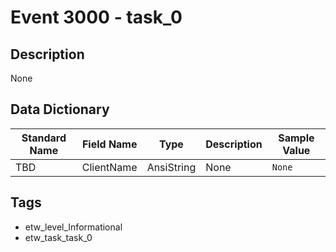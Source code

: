 # Event 3000 - task_0

## Description
None

## Data Dictionary
|Standard Name|Field Name|Type|Description|Sample Value|
|---|---|---|---|---|
|TBD|ClientName|AnsiString|None|`None`|

## Tags
* etw_level_Informational
* etw_task_task_0
